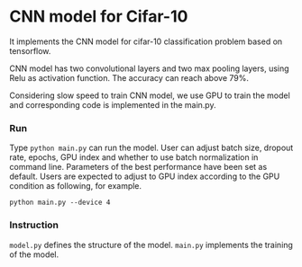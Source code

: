# CNN model for Cifar-10

It implements the CNN model for cifar-10 classification problem based on tensorflow.     

CNN model has two convolutional layers and two max pooling layers, using Relu as activation function. The accuracy can reach above 79%. 

Considering slow speed to train CNN model, we use GPU to train the model and corresponding code is implemented in the main.py.

### Run
Type `python main.py` can run the model. User can adjust batch size, dropout rate, epochs, GPU index and whether to use batch normalization in command line. Parameters of the best performance have been set as default. Users are expected to adjust to GPU index according to the GPU condition as following, for example.

`python main.py --device 4`

### Instruction
`model.py` defines the structure of the model. `main.py` implements the training of the model.